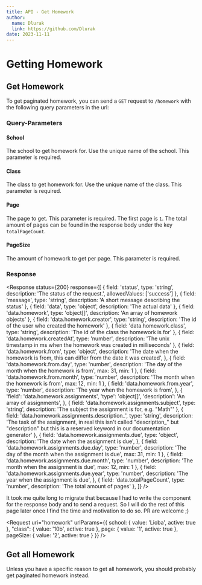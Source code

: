 ```yaml
---
title: API - Get Homework
author:
  name: Dlurak
  link: https://github.com/Dlurak
date: 2023-11-11
---
```


<script>
    import Information from '$lib/documentation/Information.svelte'
    import Request from '$lib/documentation/Request.svelte'
    import Response from '$lib/documentation/response/Response.svelte'
</script>

# Getting Homework

## Get Homework

To get paginated homework, you can send a `GET` request to `/homework` with the following query parameters in the url:

### Query-Parameters

#### School

The school to get homework for. Use the unique name of the school. This parameter is required.

#### Class

The class to get homework for. Use the unique name of the class. This parameter is required.

#### Page

The page to get. This parameter is required. The first page is `1`.
The total amount of pages can be found in the response body under the key `totalPageCount`.

#### PageSize

The amount of homework to get per page. This parameter is required.

### Response

<Response
status={200}
response={[
{
field: 'status',
type: 'string',
description: 'The status of the request.',
allowedValues: ['success']
},
{
field: 'message',
type: 'string',
description: 'A short message describing the status'
},
{
field: 'data',
type: 'object',
description: 'The actual data'
},
{
field: 'data.homework',
type: 'object[]',
description: 'An array of homework objects'
},
{
field: 'data.homework.creator',
type: 'string',
description: 'The id of the user who created the homework'
},
{
field: 'data.homework.class',
type: 'string',
description: 'The id of the class the homework is for'
},
{
field: 'data.homework.createdAt',
type: 'number',
description: 'The unix timestamp in ms when the homework was created in milliseconds'
},
{
field: 'data.homework.from',
type: 'object',
description: 'The date when the homework is from, this can differ from the date it was created',
},
{
field: 'data.homework.from.day',
type: 'number',
description: 'The day of the month when the homework is from',
max: 31,
min: 1
},
{
field: 'data.homework.from.month',
type: 'number',
description: 'The month when the homework is from',
max: 12,
min: 1
},
{
field: 'data.homework.from.year',
type: 'number',
description: 'The year when the homework is from',
},
{
'field': 'data.homework.assignments',
'type': 'object[]',
'description': 'An array of assignments',
},
{
field: 'data.homework.assignments.subject',
type: 'string',
description: 'The subject the assignment is for, e.g. "Math"'
},
{
field: 'data.homework.assignments.description\_',
type: 'string',
description: 'The task of the assignment, in real this isn\'t called "description\_" but "description" but this is a reserved keyword in our documentation generator'
},
{
field: 'data.homework.assignments.due',
type: 'object',
description: 'The date when the assignment is due',
},
{
field: 'data.homework.assignments.due.day',
type: 'number',
description: 'The day of the month when the assignment is due',
max: 31,
min: 1
},
{
field: 'data.homework.assignments.due.month',
type: 'number',
description: 'The month when the assignment is due',
max: 12,
min: 1
},
{
field: 'data.homework.assignments.due.year',
type: 'number',
description: 'The year when the assignment is due',
},
{
field: 'data.totalPageCount',
type: 'number',
description: 'The total amount of pages'
},
]}
/>

It took me quite long to migrate that because I had to write the component for the response body and to send a request. So I will do the rest of this page later once I find the time and motivation to do so. PR are welcome ;)

<Request uri="homework" urlParams={{
    school: {
        value: 'Lioba',
        active: true
    },
    "class": {
        value: '10b',
        active: true
    },
    page: {
        value: '1',
        active: true
    },
    pageSize: {
        value: '2',
        active: true
    }
}} />

## Get all Homework

<Information>
    Unless you have a specific reason to get all homework, you should probably get paginated homework instead.
</Information>
